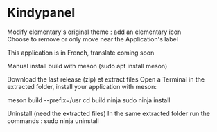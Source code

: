 # Kindypanel
Modify elementary's original theme : add an elementary icon<br/>
Choose to remove or only move near the Application's label<br/> 

This application is in French, translate coming soon

Manual install 
build with meson (sudo apt install meson)

Download the last release (zip) et extract files
Open a Terminal in the extracted folder, install your application with meson:

meson build --prefix=/usr
cd build
ninja
sudo ninja install

Uninstall (need the extracted files)
In the same extracted folder run the commands :
sudo ninja uninstall

